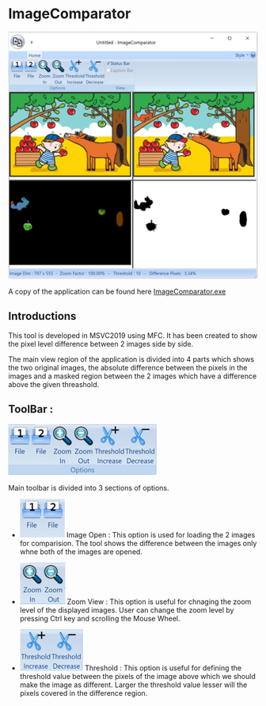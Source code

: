 # ImageComparator

![Index](Documentation/MainView.png?raw=true)

A copy of the application can be found here [ImageComparator.exe](https://github.com/AmitRungta/ImageComparator/blob/main/Releasex64/ImageComparator.exe?raw=true)
## Introductions
This tool is developed in MSVC2019 using MFC. It has been created to show the pixel level difference between 2 images side by side. 

The main view region of the application is divided into 4 parts which shows the two original images, the absolute difference between the pixels in the images and a masked region between the 2 images which have a difference above the given threashold.



## ToolBar :
![Index](Documentation/Toolbar.png?raw=true)

Main toolbar is divided into 3 sections of options. 

* ![](Documentation/ImageOpen.png?raw=true) Image Open : This option is used for loading the 2 images for comparision. The tool shows the difference between the images only whne both of the images are opened.

* ![](Documentation/ImageZoom.png?raw=true) Zoom View : This option is useful for chnaging the zoom level of the displayed images. User can change the zoom level by pressing Ctrl key and scrolling the Mouse Wheel. 

* ![](Documentation/ImageThreshold.png?raw=true) Threshold : This option is useful for defining the threshold value between the pixels of the image above which we should make the image as different. Larger the threshold value lesser will the pixels covered in the difference region. 
